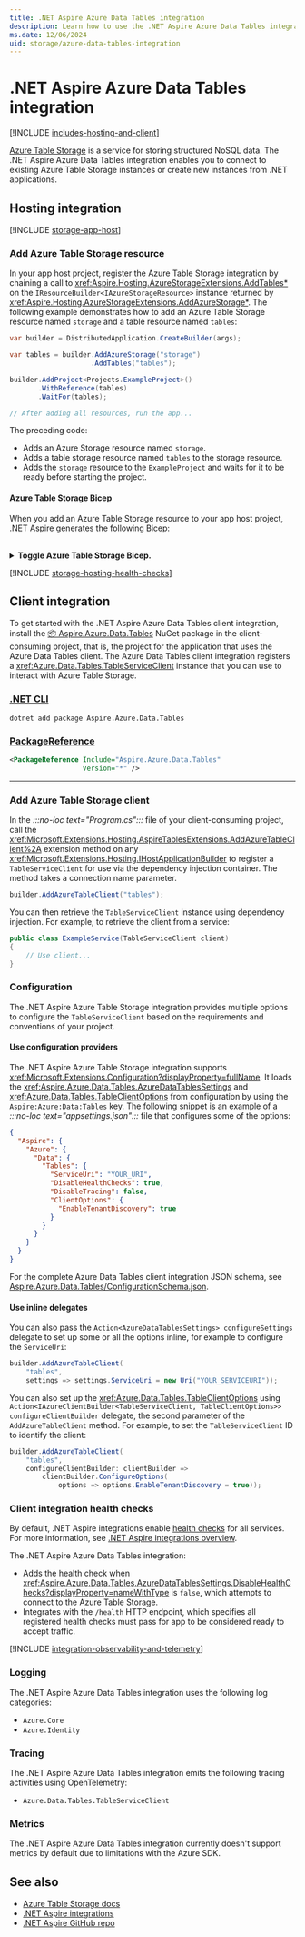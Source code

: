 ```yaml
---
title: .NET Aspire Azure Data Tables integration
description: Learn how to use the .NET Aspire Azure Data Tables integration, which includes both hosting and client integrations.
ms.date: 12/06/2024
uid: storage/azure-data-tables-integration
---
```


# .NET Aspire Azure Data Tables integration

[!INCLUDE [includes-hosting-and-client](../includes/includes-hosting-and-client.md)]

[Azure Table Storage](https://azure.microsoft.com/services/storage/tables/) is a service for storing structured NoSQL data. The .NET Aspire Azure Data Tables integration enables you to connect to existing Azure Table Storage instances or create new instances from .NET applications.

## Hosting integration

[!INCLUDE [storage-app-host](includes/storage-app-host.md)]

### Add Azure Table Storage resource

In your app host project, register the Azure Table Storage integration by chaining a call to <xref:Aspire.Hosting.AzureStorageExtensions.AddTables*> on the `IResourceBuilder<IAzureStorageResource>` instance returned by <xref:Aspire.Hosting.AzureStorageExtensions.AddAzureStorage*>. The following example demonstrates how to add an Azure Table Storage resource named `storage` and a table resource named `tables`:

```csharp
var builder = DistributedApplication.CreateBuilder(args);

var tables = builder.AddAzureStorage("storage")
                    .AddTables("tables");

builder.AddProject<Projects.ExampleProject>()
       .WithReference(tables)
       .WaitFor(tables);

// After adding all resources, run the app...
```

The preceding code:

- Adds an Azure Storage resource named `storage`.
- Adds a table storage resource named `tables` to the storage resource.
- Adds the `storage` resource to the `ExampleProject` and waits for it to be ready before starting the project.

#### Azure Table Storage Bicep

When you add an Azure Table Storage resource to your app host project, .NET Aspire generates the following Bicep:

<!-- markdownlint-disable MD033 -->
<br/>
<details>
<summary id="table-storage-bicep"><strong>Toggle Azure Table Storage Bicep.</strong></summary>
<p aria-labelledby="table-storage-bicep">

:::code language="bicep" source="../snippets/azure/AppHost/table-storage.module.bicep":::

</p>
</details>
<!-- markdownlint-enable MD033 -->

[!INCLUDE [storage-hosting-health-checks](includes/storage-hosting-health-checks.md)]

## Client integration

To get started with the .NET Aspire Azure Data Tables client integration, install the [📦 Aspire.Azure.Data.Tables](https://www.nuget.org/packages/Aspire.Azure.Data.Tables) NuGet package in the client-consuming project, that is, the project for the application that uses the Azure Data Tables client. The Azure Data Tables client integration registers a <xref:Azure.Data.Tables.TableServiceClient> instance that you can use to interact with Azure Table Storage.

### [.NET CLI](#tab/dotnet-cli)

```dotnetcli
dotnet add package Aspire.Azure.Data.Tables
```

### [PackageReference](#tab/package-reference)

```xml
<PackageReference Include="Aspire.Azure.Data.Tables"
                  Version="*" />
```

---

### Add Azure Table Storage client

In the _:::no-loc text="Program.cs":::_ file of your client-consuming project, call the <xref:Microsoft.Extensions.Hosting.AspireTablesExtensions.AddAzureTableClient%2A> extension method on any <xref:Microsoft.Extensions.Hosting.IHostApplicationBuilder> to register a `TableServiceClient` for use via the dependency injection container. The method takes a connection name parameter.

```csharp
builder.AddAzureTableClient("tables");
```

You can then retrieve the `TableServiceClient` instance using dependency injection. For example, to retrieve the client from a service:

```csharp
public class ExampleService(TableServiceClient client)
{
    // Use client...
}
```

### Configuration

The .NET Aspire Azure Table Storage integration provides multiple options to configure the `TableServiceClient` based on the requirements and conventions of your project.

#### Use configuration providers

The .NET Aspire Azure Table Storage integration supports <xref:Microsoft.Extensions.Configuration?displayProperty=fullName>. It loads the <xref:Aspire.Azure.Data.Tables.AzureDataTablesSettings> and <xref:Azure.Data.Tables.TableClientOptions> from configuration by using the `Aspire:Azure:Data:Tables` key. The following snippet is an example of a _:::no-loc text="appsettings.json":::_ file that configures some of the options:

```json
{
  "Aspire": {
    "Azure": {
      "Data": {
        "Tables": {
          "ServiceUri": "YOUR_URI",
          "DisableHealthChecks": true,
          "DisableTracing": false,
          "ClientOptions": {
            "EnableTenantDiscovery": true
          }
        }
      }
    }
  }
}
```

For the complete Azure Data Tables client integration JSON schema, see [Aspire.Azure.Data.Tables/ConfigurationSchema.json](https://github.com/dotnet/aspire/blob/v9.0.0/src/Components/Aspire.Azure.Data.Tables/ConfigurationSchema.json).

#### Use inline delegates

You can also pass the `Action<AzureDataTablesSettings> configureSettings` delegate to set up some or all the options inline, for example to configure the `ServiceUri`:

```csharp
builder.AddAzureTableClient(
    "tables",
    settings => settings.ServiceUri = new Uri("YOUR_SERVICEURI"));
```

You can also set up the <xref:Azure.Data.Tables.TableClientOptions> using `Action<IAzureClientBuilder<TableServiceClient, TableClientOptions>> configureClientBuilder` delegate, the second parameter of the `AddAzureTableClient` method. For example, to set the `TableServiceClient` ID to identify the client:

```csharp
builder.AddAzureTableClient(
    "tables",
    configureClientBuilder: clientBuilder =>
        clientBuilder.ConfigureOptions(
            options => options.EnableTenantDiscovery = true));
```

### Client integration health checks

By default, .NET Aspire integrations enable [health checks](../fundamentals/health-checks.md) for all services. For more information, see [.NET Aspire integrations overview](../fundamentals/integrations-overview.md).

The .NET Aspire Azure Data Tables integration:

- Adds the health check when <xref:Aspire.Azure.Data.Tables.AzureDataTablesSettings.DisableHealthChecks?displayProperty=nameWithType> is `false`, which attempts to connect to the Azure Table Storage.
- Integrates with the `/health` HTTP endpoint, which specifies all registered health checks must pass for app to be considered ready to accept traffic.

[!INCLUDE [integration-observability-and-telemetry](../includes/integration-observability-and-telemetry.md)]

### Logging

The .NET Aspire Azure Data Tables integration uses the following log categories:

- `Azure.Core`
- `Azure.Identity`

### Tracing

The .NET Aspire Azure Data Tables integration emits the following tracing activities using OpenTelemetry:

- `Azure.Data.Tables.TableServiceClient`

### Metrics

The .NET Aspire Azure Data Tables integration currently doesn't support metrics by default due to limitations with the Azure SDK.

## See also

- [Azure Table Storage docs](/azure/storage/tables/)
- [.NET Aspire integrations](../fundamentals/integrations-overview.md)
- [.NET Aspire GitHub repo](https://github.com/dotnet/aspire)

